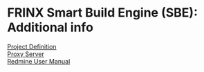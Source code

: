 # FRINX Smart Build Engine (SBE): Additional info

[Project Definition](Additional_Info/sbe_project_definition.md)  
[Proxy Server](Additional_Info/sbe_proxy_server.md)  
[Redmine User Manual](Additional_Info/redmine/sbe_redmine.md)  
